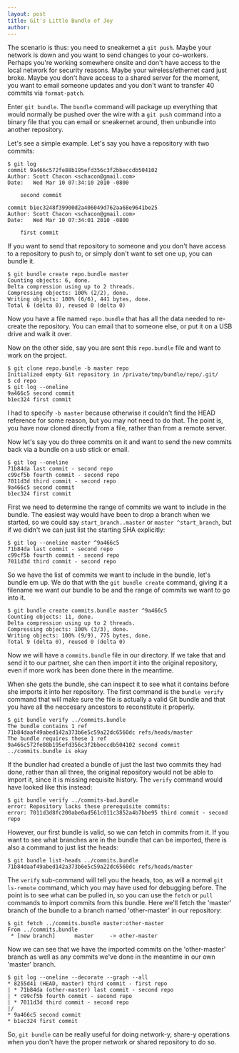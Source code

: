```yaml
---
layout: post
title: Git's Little Bundle of Joy
author:
---
```


The scenario is thus: you need to sneakernet a `git push`.  Maybe your network
is down and you want to send changes to your co-workers.  Perhaps you're working
somewhere onsite and don't have access to the local network for security reasons.
Maybe your wireless/ethernet card just broke.  Maybe you don't have access to
a shared server for the moment, you want to email someone updates and you don't
want to transfer 40 commits via `format-patch`.

Enter `git bundle`.  The `bundle` command will package up everything that would
normally be pushed over the wire with a `git push` command into a binary file
that you can email or sneakernet around, then unbundle into another repository.

Let's see a simple example.  Let's say you have a repository with two commits:

	$ git log
	commit 9a466c572fe88b195efd356c3f2bbeccdb504102
	Author: Scott Chacon <schacon@gmail.com>
	Date:   Wed Mar 10 07:34:10 2010 -0800

	    second commit

	commit b1ec3248f39900d2a406049d762aa68e9641be25
	Author: Scott Chacon <schacon@gmail.com>
	Date:   Wed Mar 10 07:34:01 2010 -0800

	    first commit

If you want to send that repository to someone and you don't have access to
a repository to push to, or simply don't want to set one up, you can bundle it.

	$ git bundle create repo.bundle master
	Counting objects: 6, done.
	Delta compression using up to 2 threads.
	Compressing objects: 100% (2/2), done.
	Writing objects: 100% (6/6), 441 bytes, done.
	Total 6 (delta 0), reused 0 (delta 0)

Now you have a file named `repo.bundle` that has all the data needed to re-create
the repository.  You can email that to someone else, or put it on a USB drive
and walk it over.

Now on the other side, say you are sent this `repo.bundle` file and want to work
on the project.

	$ git clone repo.bundle -b master repo
	Initialized empty Git repository in /private/tmp/bundle/repo/.git/
	$ cd repo
	$ git log --oneline
	9a466c5 second commit
	b1ec324 first commit

I had to specify `-b master` because otherwise it couldn't find the HEAD
reference for some reason, but you may not need to do that.  The point is, you
have now cloned directly from a file, rather than from a remote server.

Now let's say you do three commits on it and want to send the new commits back
via a bundle on a usb stick or email.

	$ git log --oneline
	71b84da last commit - second repo
	c99cf5b fourth commit - second repo
	7011d3d third commit - second repo
	9a466c5 second commit
	b1ec324 first commit

First we need to determine the range of commits we want to include in the bundle.
The easiest way would have been to drop a branch when we started, so we could
say `start_branch..master` or `master ^start_branch`, but if we didn't we can
just list the starting SHA explicitly:

	$ git log --oneline master ^9a466c5
	71b84da last commit - second repo
	c99cf5b fourth commit - second repo
	7011d3d third commit - second repo

So we have the list of commits we want to include in the bundle, let's bundle
em up.  We do that with the `git bundle create` command, giving it a filename
we want our bundle to be and the range of commits we want to go into it.

	$ git bundle create commits.bundle master ^9a466c5
	Counting objects: 11, done.
	Delta compression using up to 2 threads.
	Compressing objects: 100% (3/3), done.
	Writing objects: 100% (9/9), 775 bytes, done.
	Total 9 (delta 0), reused 0 (delta 0)

Now we will have a `commits.bundle` file in our directory.  If we take that and
send it to our partner, she can then import it into the original repository,
even if more work has been done there in the meantime.

When she gets the bundle, she can inspect it to see what it contains before she
imports it into her repository.  The first command is the `bundle verify` command
that will make sure the file is actually a valid Git bundle and that you have
all the neccesary ancestors to reconstitute it properly.

	$ git bundle verify ../commits.bundle
	The bundle contains 1 ref
	71b84daaf49abed142a373b6e5c59a22dc6560dc refs/heads/master
	The bundle requires these 1 ref
	9a466c572fe88b195efd356c3f2bbeccdb504102 second commit
	../commits.bundle is okay

If the bundler had created a bundle of just the last two commits they had done,
rather than all three, the original repository would not be able to import it,
since it is missing requisite history.  The `verify` command would have looked
like this instead:

	$ git bundle verify ../commits-bad.bundle
	error: Repository lacks these prerequisite commits:
	error: 7011d3d8fc200abe0ad561c011c3852a4b7bbe95 third commit - second repo

However, our first bundle is valid, so we can fetch in commits from it.  If you
want to see what branches are in the bundle that can be imported, there is also
a command to just list the heads:

	$ git bundle list-heads ../commits.bundle
	71b84daaf49abed142a373b6e5c59a22dc6560dc refs/heads/master

The `verify` sub-command will tell you the heads, too, as will a normal
`git ls-remote` command, which you may have used for debugging before.  The point
is to see what can be pulled in, so you can use the `fetch` or `pull` commands
to import commits from this bundle.  Here we'll fetch the 'master' branch of
the bundle to a branch named 'other-master' in our repository:

	$ git fetch ../commits.bundle master:other-master
	From ../commits.bundle
	 * [new branch]      master     -> other-master

Now we can see that we have the imported commits on the 'other-master' branch
as well as any commits we've done in the meantime in our own 'master' branch.

	$ git log --oneline --decorate --graph --all
	* 8255d41 (HEAD, master) third commit - first repo
	| * 71b84da (other-master) last commit - second repo
	| * c99cf5b fourth commit - second repo
	| * 7011d3d third commit - second repo
	|/
	* 9a466c5 second commit
	* b1ec324 first commit

So, `git bundle` can be really useful for doing network-y, share-y operations
when you don't have the proper network or shared repository to do so.
